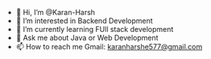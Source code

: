 - 👋 Hi, I’m @Karan-Harsh
- 👀 I’m interested in Backend Development
- 🌱 I’m currently learning FUll stack development
- 💬 Ask me about Java or Web Development
- 📫 How to reach me Gmail: karanharshe577@gmail.com

<!---
Karan-Harsh/Karan-Harsh is a ✨ special ✨ repository because its `README.md` (this file) appears on your GitHub profile.
You can click the Preview link to take a look at your changes.
--->

